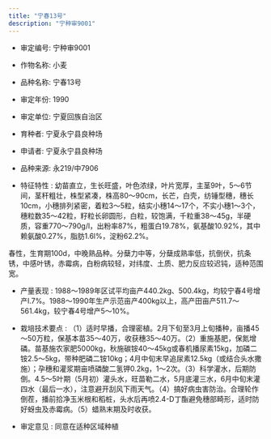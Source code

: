 ```yaml
---
title: "宁春13号"
description: "宁种审9001"
---
```

* 审定编号:  宁种审9001

*  作物名称:  小麦

*  品种名称:  宁春13号

*  审定年份:  1990

*  审定单位:  宁夏回族自治区

* 育种者:  宁夏永宁县良种场

*  申请者:  宁夏永宁县良种场

*  品种来源:  永219/中7906

*  特征特性 : 
幼苗直立，生长旺盛，叶色浓绿，叶片宽厚，主茎9叶，5～6节间，茎秆粗壮，株型紧凑，株高80～90cm，长芒，白壳，纺锤型穗，穗长10cm，小穗排列紧密，着粒3～5粒，结实小穗14～17个，不实小穗1～3个，穗粒数35～42粒，籽粒长卵圆形，白粒，较饱满，千粒重38～45g，半硬质，容重770～790g/l，出粉率87%，粗蛋白19.78%，氨基酸10.92%，其中赖氨酸0.27%，脂肪1.6l%，淀粉62.2%。
春性，生育期100d，中晚熟品种。分蘖力中等，分蘖成熟率低，抗倒伏，抗条锈，中感叶锈，赤霉病，白粉病较轻，对纬度、土质、肥力反应较迟钝，适种范围宽。

 
*  产量表现 : 
1988～1989年区试平均亩产440.2kg、500.4kg，均较宁春4号增产l.7%。1988～1990年生产示范亩产400kg以上，高产田亩产511.7～561.4kg，较宁春4号增产5～10%。

*  栽培技术要点 : 
（1）适时早播，合理密植。2月下旬至3月上旬播种，亩播45～50万粒，保基本苗35～40万，收获穗35～40万。（2）重施基肥，保氮增磷。苗基施农家肥5000kg，秋施碳铵40～45kg或春机播尿素15kg，加磷二铵2.5～5kg，带种肥磷二铵10kg；4月中旬末早追尿素12.5kg（或结合头水撒施）；孕穗和灌浆期亩喷磷酸二氢钾0.2kg，1～2次。（3）科学灌水，后期防倒。4.5～5叶期（5月初）灌头水，旺苗勒二水，5月底灌三水，6月中旬末灌四水（最后一水），注意避开刮风下雨天气。（4）搞好病虫害防治。合理轮作倒茬，播前拾净玉米根和稻桩，头水后再喷2.4-D丁酯避免穗部畸形，适时防好蚜虫及赤霉病。（5）蜡熟末期及时收获。

*  审定意见 : 
同意在适种区域种植
